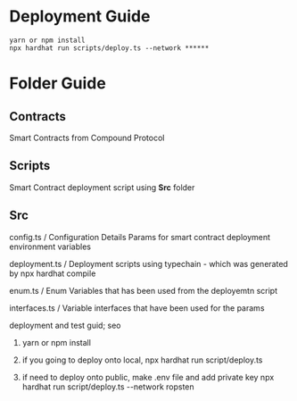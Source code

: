 Deployment Guide
================
```
yarn or npm install
npx hardhat run scripts/deploy.ts --network ******
```



Folder Guide
============

Contracts
---------
Smart Contracts from Compound Protocol 

Scripts
-------
Smart Contract deployment script using **Src** folder


Src
---
config.ts / Configuration Details Params for smart contract deployment environment variables

deployment.ts / Deployment scripts using typechain - which was generated by npx hardhat compile

enum.ts / Enum Variables that has been used from the deployemtn script

interfaces.ts / Variable interfaces that have been used for the params


deployment and test guid;  seo
1. yarn or npm install
2. if you going to deploy onto local,
 npx hardhat run script/deploy.ts 

 3. if need to deploy onto public, make .env file and add private key
 npx hardhat run script/deploy.ts --network ropsten


